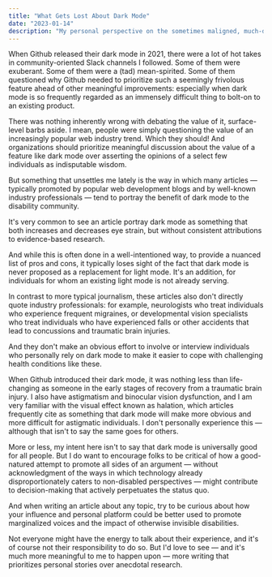 ```yaml
---
title: "What Gets Lost About Dark Mode"
date: "2023-01-14"
description: "My personal perspective on the sometimes maligned, much-debated feature."
---
```


When Github released their dark mode in 2021, there were a lot of hot takes in community-oriented Slack channels I followed. Some of them were exuberant. Some of them were a (tad) mean-spirited. Some of them questioned why Github needed to prioritize such a seemingly frivolous feature ahead of other meaningful improvements: especially when dark mode is so frequently regarded as an immensely difficult thing to bolt-on to an existing product.

There was nothing inherently wrong with debating the value of it, surface-level barbs aside. I mean, people were simply questioning the value of an increasingly popular web industry trend. Which they should! And organizations should prioritize meaningful discussion about the value of a feature like dark mode over asserting the opinions of a select few individuals as indisputable wisdom.

But something that unsettles me lately is the way in which many articles — typically promoted by popular web development blogs and by well-known industry professionals — tend to portray the benefit of dark mode to the disability community.

It's very common to see an article portray dark mode as something that both increases and decreases eye strain, but without consistent attributions to evidence-based research.

And while this is often done in a well-intentioned way, to provide a nuanced list of pros and cons, it typically loses sight of the fact that dark mode is never proposed as a replacement for light mode. It's an addition, for individuals for whom an existing light mode is not already serving.

In contrast to more typical journalism, these articles also don't directly quote industry professionals: for example, neurologists who treat individuals who experience frequent migraines, or developmental vision specialists who treat individuals who have experienced falls or other accidents that lead to concussions and traumatic brain injuries.

And they don't make an obvious effort to involve or interview individuals who personally rely on dark mode to make it easier to cope with challenging health conditions like these.

When Github introduced their dark mode, it was nothing less than life-changing as someone in the early stages of recovery from a traumatic brain injury. I also have astigmatism and binocular vision dysfunction, and I am very familiar with the visual effect known as halation, which articles frequently cite as something that dark mode will make more obvious and more difficult for astigmatic individuals. I don't personally experience this — although that isn't to say the same goes for others.

More or less, my intent here isn't to say that dark mode is universally good for all people. But I do want to encourage folks to be critical of how a good-natured attempt to promote all sides of an argument — without acknowledgment of the ways in which technology already disproportionately caters to non-disabled perspectives — might contribute to decision-making that actively perpetuates the status quo.

And when writing an article about any topic, try to be curious about how your influence and personal platform could be better used to promote marginalized voices and the impact of otherwise invisible disabilities.

Not everyone might have the energy to talk about their experience, and it's of course not their responsibility to do so. But I'd love to see — and it's much more meaningful to me to happen upon — more writing that prioritizes personal stories over anecdotal research.
